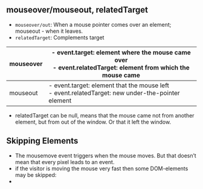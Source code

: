 ## mouseover/mouseout, relatedTarget
- `mouseover/out`: When a mouse pointer comes over an element; mouseout - when it leaves.
- `relatedTarget`: Complements target

|mouseover|- event.target: element where the mouse came over<br>- event.relatedTarget: element from which the mouse came |
|---|---|
|mouseout| - event.target: element that the mouse left<br>- event.relatedTarget: new under-the-pointer element|

- relatedTarget can be null, means that the mouse came not from another element, but from out of the window. Or that it left the window.

## Skipping Elements
- The mousemove event triggers when the mouse moves. But that doesn’t mean that every pixel leads to an event.
- if the visitor is moving the mouse very fast then some DOM-elements may be skipped:
- 
